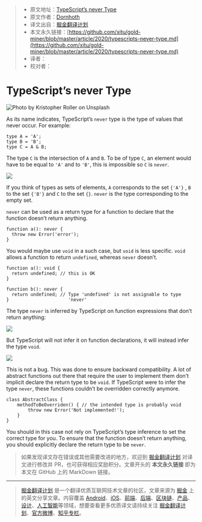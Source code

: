 > * 原文地址：[TypeScript’s never Type](https://levelup.gitconnected.com/typescripts-never-type-d5f28271fcd6)
> * 原文作者：[Dornhoth](https://medium.com/@dornhoth)
> * 译文出自：[掘金翻译计划](https://github.com/xitu/gold-miner)
> * 本文永久链接：[https://github.com/xitu/gold-miner/blob/master/article/2020/typescripts-never-type.md](https://github.com/xitu/gold-miner/blob/master/article/2020/typescripts-never-type.md)
> * 译者：
> * 校对者：

# TypeScript’s never Type

![Photo by [Kristopher Roller](https://unsplash.com/@krisroller?utm_source=unsplash&utm_medium=referral&utm_content=creditCopyText) on [Unsplash](https://unsplash.com/s/photos/never?utm_source=unsplash&utm_medium=referral&utm_content=creditCopyText)](https://cdn-images-1.medium.com/max/9646/1*p6LlQrG79vtjZfGpeXdBBw.jpeg)

As its name indicates, TypeScript’s `never` type is the type of values that never occur. For example:

```
type A = 'A';
type B = 'B';
type C = A & B;
```

The type `C` is the intersection of `A` and `B`. To be of type `C`, an element would have to be equal to `'A'` and to `'B'`, this is impossible so `C` is `never`.

![](https://cdn-images-1.medium.com/max/2000/1*X1y39jBeMMstRMhcI9HbQw.png)

If you think of types as sets of elements, `A` corresponds to the set `{'A'}` , `B` to the set `{'B'}` and `C` to the set `{}`. `never` is the type corresponding to the empty set.

`never` can be used as a return type for a function to declare that the function doesn’t return anything.

```
function a(): never {
  throw new Error('error');
}
```

You would maybe use `void` in a such case, but `void` is less specific. `void` allows a function to return `undefined`, whereas `never` doesn’t.

```
function a(): void {
  return undefined; // this is OK
}

function b(): never {
  return undefined; // Type 'undefined' is not assignable to type                 
}                      'never'
```

The type `never` is inferred by TypeScript on function expressions that don’t return anything:

![](https://cdn-images-1.medium.com/max/2000/1*b-xts50tX-zOGjIH2OEOQw.png)

But TypeScript will not infer it on function declarations, it will instead infer the type `void`.

![](https://cdn-images-1.medium.com/max/2000/1*wejYn3jah0h8PQuCdyaiKQ.png)

This is not a bug. This was done to ensure backward compatibility. A lot of abstract functions out there that require the user to implement them don’t implicit declare the return type to be `void`. If TypeScript were to infer the type `never`, these functions couldn’t be overridden correctly anymore.

```
class AbstractClass {
    methodToBeOverriden() { // the intended type is probably void
        throw new Error('Not implemented!');
    }
}
```

You should in this case not rely on TypeScript’s type inference to set the correct type for you. To ensure that the function doesn’t return anything, you should explicitly declare the return type to be `never`.

> 如果发现译文存在错误或其他需要改进的地方，欢迎到 [掘金翻译计划](https://github.com/xitu/gold-miner) 对译文进行修改并 PR，也可获得相应奖励积分。文章开头的 **本文永久链接** 即为本文在 GitHub 上的 MarkDown 链接。

---

> [掘金翻译计划](https://github.com/xitu/gold-miner) 是一个翻译优质互联网技术文章的社区，文章来源为 [掘金](https://juejin.im) 上的英文分享文章。内容覆盖 [Android](https://github.com/xitu/gold-miner#android)、[iOS](https://github.com/xitu/gold-miner#ios)、[前端](https://github.com/xitu/gold-miner#前端)、[后端](https://github.com/xitu/gold-miner#后端)、[区块链](https://github.com/xitu/gold-miner#区块链)、[产品](https://github.com/xitu/gold-miner#产品)、[设计](https://github.com/xitu/gold-miner#设计)、[人工智能](https://github.com/xitu/gold-miner#人工智能)等领域，想要查看更多优质译文请持续关注 [掘金翻译计划](https://github.com/xitu/gold-miner)、[官方微博](http://weibo.com/juejinfanyi)、[知乎专栏](https://zhuanlan.zhihu.com/juejinfanyi)。
